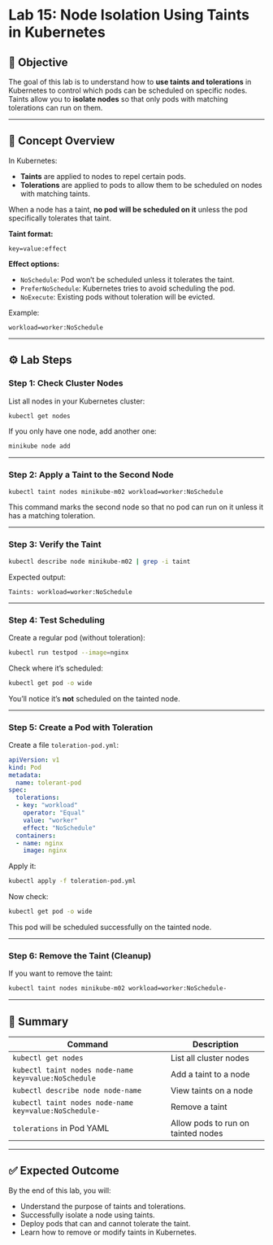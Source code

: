 # Lab 15: Node Isolation Using Taints in Kubernetes

## 🎯 Objective

The goal of this lab is to understand how to **use taints and tolerations** in Kubernetes to control which pods can be scheduled on specific nodes.
Taints allow you to **isolate nodes** so that only pods with matching tolerations can run on them.

---

## 🧠 Concept Overview

In Kubernetes:

* **Taints** are applied to nodes to repel certain pods.
* **Tolerations** are applied to pods to allow them to be scheduled on nodes with matching taints.

When a node has a taint, **no pod will be scheduled on it** unless the pod specifically tolerates that taint.

**Taint format:**

```
key=value:effect
```

**Effect options:**

* `NoSchedule`: Pod won’t be scheduled unless it tolerates the taint.
* `PreferNoSchedule`: Kubernetes tries to avoid scheduling the pod.
* `NoExecute`: Existing pods without toleration will be evicted.

Example:

```
workload=worker:NoSchedule
```

---

## ⚙️ Lab Steps

### Step 1: Check Cluster Nodes

List all nodes in your Kubernetes cluster:

```bash
kubectl get nodes
```

If you only have one node, add another one:

```bash
minikube node add
```

---

### Step 2: Apply a Taint to the Second Node

```bash
kubectl taint nodes minikube-m02 workload=worker:NoSchedule
```

This command marks the second node so that no pod can run on it unless it has a matching toleration.

---

### Step 3: Verify the Taint

```bash
kubectl describe node minikube-m02 | grep -i taint
```

Expected output:

```
Taints: workload=worker:NoSchedule
```

---

### Step 4: Test Scheduling

Create a regular pod (without toleration):

```bash
kubectl run testpod --image=nginx
```

Check where it’s scheduled:

```bash
kubectl get pod -o wide
```

You’ll notice it’s **not** scheduled on the tainted node.

---

### Step 5: Create a Pod with Toleration

Create a file `toleration-pod.yml`:

```yaml
apiVersion: v1
kind: Pod
metadata:
  name: tolerant-pod
spec:
  tolerations:
  - key: "workload"
    operator: "Equal"
    value: "worker"
    effect: "NoSchedule"
  containers:
  - name: nginx
    image: nginx
```

Apply it:

```bash
kubectl apply -f toleration-pod.yml
```

Now check:

```bash
kubectl get pod -o wide
```

This pod will be scheduled successfully on the tainted node.

---

### Step 6: Remove the Taint (Cleanup)

If you want to remove the taint:

```bash
kubectl taint nodes minikube-m02 workload=worker:NoSchedule-
```

---

## 🧾 Summary

| Command                                               | Description                        |
| ----------------------------------------------------- | ---------------------------------- |
| `kubectl get nodes`                                   | List all cluster nodes             |
| `kubectl taint nodes node-name key=value:NoSchedule`  | Add a taint to a node              |
| `kubectl describe node node-name`                     | View taints on a node              |
| `kubectl taint nodes node-name key=value:NoSchedule-` | Remove a taint                     |
| `tolerations` in Pod YAML                             | Allow pods to run on tainted nodes |

---

## ✅ Expected Outcome

By the end of this lab, you will:

* Understand the purpose of taints and tolerations.
* Successfully isolate a node using taints.
* Deploy pods that can and cannot tolerate the taint.
* Learn how to remove or modify taints in Kubernetes.
